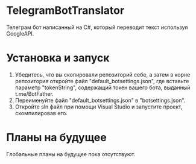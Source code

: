 # TelegramBotTranslator
Телеграм бот написанный на C#, который переводит текст используя GoogleAPI.



Установка и запуск
========================

1. Убедитесь, что вы скопировали репозиторий себе, а затем в корне репозитория откройте файл "default_botsettings.json", где вставьте параметр "tokenString", содержащий токен вашего бота, выданный t.me/BotFather.
2. Переименуйте файл "default_botsettings.json" в "botsettings.json".
3. Откройте sln файл при помощи Visual Studio и запустите проект, скомпилировав его.



Планы на будущее
========================

Глобальные планы на будущее пока отсутствуют.
